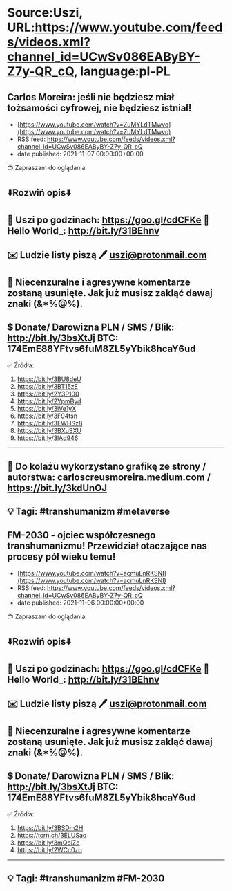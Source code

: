 # Source:Uszi, URL:https://www.youtube.com/feeds/videos.xml?channel_id=UCwSv086EAByBY-Z7y-QR_cQ, language:pl-PL

## Carlos Moreira: jeśli nie będziesz miał tożsamości cyfrowej, nie będziesz istniał!
 - [https://www.youtube.com/watch?v=ZuMYLdTMwvo](https://www.youtube.com/watch?v=ZuMYLdTMwvo)
 - RSS feed: https://www.youtube.com/feeds/videos.xml?channel_id=UCwSv086EAByBY-Z7y-QR_cQ
 - date published: 2021-11-07 00:00:00+00:00

📺 Zapraszam do oglądania

⬇️Rozwiń opis⬇️
------------------------------------------------------------
👀 Uszi po godzinach: https://goo.gl/cdCFKe
👀 Hello World_: http://bit.ly/31BEhnv
------------------------------------------------------------
✉️ Ludzie listy piszą 
🖊️ uszi@protonmail.com
------------------------------------------------------------
👺 Niecenzuralne i agresywne komentarze zostaną usunięte.  Jak już musisz zakląć dawaj znaki (&*%@%).
------------------------------------------------------------
💲 Donate/ Darowizna
PLN / SMS / Blik: http://bit.ly/3bsXtJj
BTC: 174EmE88YFtvs6fuM8ZL5yYbik8hcaY6ud
-------------------------------------------------------------
✅ Źródła:
1. https://bit.ly/3BU8deU
2. https://bit.ly/3BT15zE
3. https://bit.ly/2Y3P100
4. https://bit.ly/2YpmByd
5. https://bit.ly/3iVe1yX
6. https://bit.ly/3F94tsn
7. https://bit.ly/3EWHSz8
8. https://bit.ly/3BXuSXU
9. https://bit.ly/3lAd946
---------------------------------------------------------------
🎴 Do kolażu wykorzystano grafikę ze strony / autorstwa: 
carloscreusmoreira.medium.com / https://bit.ly/3kdUnOJ
---------------------------------------------------------------
💡 Tagi: #transhumanizm  #metaverse
--------------------------------------------------------------

## FM-2030 - ojciec współczesnego transhumanizmu! Przewidział otaczające nas procesy pół wieku temu!
 - [https://www.youtube.com/watch?v=acmuLnRKSNI](https://www.youtube.com/watch?v=acmuLnRKSNI)
 - RSS feed: https://www.youtube.com/feeds/videos.xml?channel_id=UCwSv086EAByBY-Z7y-QR_cQ
 - date published: 2021-11-06 00:00:00+00:00

📺 Zapraszam do oglądania

⬇️Rozwiń opis⬇️
------------------------------------------------------------
👀 Uszi po godzinach: https://goo.gl/cdCFKe
👀 Hello World_: http://bit.ly/31BEhnv
------------------------------------------------------------
✉️ Ludzie listy piszą 
🖊️ uszi@protonmail.com
------------------------------------------------------------
👺 Niecenzuralne i agresywne komentarze zostaną usunięte.  Jak już musisz zakląć dawaj znaki (&*%@%).
------------------------------------------------------------
💲 Donate/ Darowizna
PLN / SMS / Blik: http://bit.ly/3bsXtJj
BTC: 174EmE88YFtvs6fuM8ZL5yYbik8hcaY6ud
-------------------------------------------------------------
✅ Źródła:
1. https://bit.ly/3BSDm2H
2. https://tcrn.ch/3ELUSao
3. https://bit.ly/3mQbiZc
4. https://bit.ly/2WCc0zb
---------------------------------------------------------------
💡 Tagi: #transhumanizm #FM-2030
--------------------------------------------------------------

